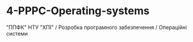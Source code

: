 # 4-PPPC-Operating-systems
"ППФК" НТУ "ХПІ" / Розробка програмного забезпечення / Операційні системи
